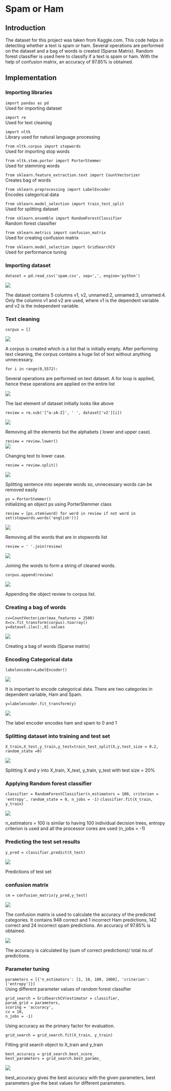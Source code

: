 # Spam or Ham
## Introduction 
The dataset for this project was taken from Kaggle.com. This code helps in detecting whether a text is spam or ham. Several operations are performed on the dataset and a bag of words is created (Sparse Matrix). Random forest classifier is used here to classify if a text is spam or ham. With the help of confusion matrix, an accuracy of 97.85% is obtained.

## Implementation
### Importing libraries

`import pandas as pd`  
Used for importing dataset

`import re`   
Used for text cleaning

`import nltk`  
Library used for natural language processing

`from nltk.corpus import stopwords`  
Used for importing stop words

`from nltk.stem.porter import PorterStemmer`  
Used for stemming words
  
`from sklearn.feature_extraction.text import CountVectorizer`   
Creates bag of words 

`from sklearn.preprocessing import LabelEncoder`  
Encodes categorical data

`from sklearn.model_selection import train_test_split`  
Used for splitting dataset

`from sklearn.ensemble import RandomForestClassifier`  
Random forest classifier

`from sklearn.metrics import confusion_matrix`  
Used for creating confusion matrix

`from sklearn.model_selection import GridSearchCV`  
Used for performance tuning

### Importing dataset  
`dataset = pd.read_csv('spam.csv', sep=',', engine='python')`

![](https://lh3.googleusercontent.com/AwClWINb6fBGgY4hRBnVucpm4M2ghhWr-jx36WHX174e4OInOOeQXo3yEq70ab8o-hz7RMbJIX2hcr0LwjnFkTWzj3V9596k42ONR23LTmd6bPWgH89hR_iqnCQG8ZgBUD6Net3WM06L2QV58okWkeAdSI7F-r8W7potXE0XmdANR2M-Blrm0oZ3sWcax40eEYzL6JK8i_Z3RMb1duf2JNUo4vaivZhTmdKkIdTvZOc5Od2v_6djobSBgbDfLSXQbCcdY7_6h-70TT-qocE-_T1fx1_PZcA7bmTitIY8W8WLdcNLIQPz6FxgmbT9Fs0sRLKKLe48iaj1NGDlHBx7jg7SzsgOoy4HCwpcgy0jr2LDAFnwr_x0Ey93KyzgCwzH5DQGAG8Cjt9EV9uWlfBSq8cln-_WASJ6Lrkr3BowQon3yy8cW1g8DCd-J2udxTeXxWFPGBl_1SYogOzAW7AJyU5_BIa6qJ51-eGefJqsSxUO132mJjioisTFKsoF6-kRLWk4DBQIQ6pUIei4vyjSI9lH727yNY2elUznUfwidXpOh9jm3sVz-fOL0MjzxgDHTna29ew6LeLkKzuKdtbiVbQMNcu43gheNpHptUrFI8RzfbWqGSNciTKw0A-QCj0=w614-h540-no)

The dataset contains 5 columns v1, v2, unnamed:2, unnamed:3, unnamed:4. Only the columns v1 and v2 are used, where v1 is the dependent variable and v2 is the independent variable.

### Text cleaning 
`corpus = []`

![](https://lh3.googleusercontent.com/ukBEEl7z3MeyVd0rSV8PFY2lgoXTc7UnmiZLaN09je2WHlIB-NOL40_4A3NI_3SeSNxjWCarOQX1JW7ZUgXvZpw-uPRBDlCEwdSNMJpzSdZZ4tHUMYH64mN5nCO27aRW_aL5_ygjgg8mcp0JEXAEg_TxzR0XTj4ttf85zDNASWd8YyOH6XmFKji60DIpeqsbtjUeFJ6-acBP-tZfpUBlJ1d8VbDZpcmMpPvhUDwGj70jNexYjXCSz6VVRe8mEestaa2QqICmncVFf_kLxLBJswqGFliSwCdcGlwKCy6yS92IWEkv0cpLn63b20z680ETWKp_h4WXo8y6WPnOkLpfZNrduiN5ucWunjVej_2Qa6U2jbN8u6z4ZJR1eUfmnjesD5Xx58TI7g5LXqfd-8IDCuT1_x0GI-IaUmmdDTpwLRxYPC6ickV4taqYk8MRjnHHDZH-deMMHVjKoV9kRaTAaQFw2PiNMc50-ve0k7pB1zK56n6jcFLgxLu7aI1aYAd8OR1YhY7x0Zxm6-_Hv6JawEeBSg11pbQZAMV1X3jwa0PspjGZb9R9BWlgD04pVO9wCn6U4E65kiDDU7qZaFwxKHqyWLdviPAmoPpEppYsbiH7Jbk2saaGteH3BVKbFOQ=w514-h180-no)

A corpus is created which is a list that is initially empty. After performing text cleaning, the corpus contains a huge list of text without anything unnecessary.

`for i in range(0,5572):`  

Several operations are performed on text dataset. A for loop is applied, hence these operations are applied on the entire list

![](https://lh3.googleusercontent.com/seLb03aJ48hHG3b5RaLS-BCWknS7z46KMd2UzSlujlWAIRuZchlBWeswBpeb-L1qJJSdI_RUOe3vqEaB1SVATifqyMabgqYAbozuxdhSMI6AYlJ1nMqTP1OrlZsfcTnooxblyKriNxm5yWBRGReYOZ19j17uxdo6CY1hTMw-YfBZmw_SsfZ_obWdf9rv4LV-SLAjFgiJSQQhmCK9HGQp4gEFUEOcuCcDkNe_jihNr0N_P4ZZfqRYLs5KgMaEwpjobOWU2IVgq6FXcj7J_AOEdSdT3untRcrLMrcohORbIw5Jh9QD5qXJ0q8jsq1tNDoZhoqqdVBqWi-AMtoq32OFDm7SocqlRoptkBi-FW8-xvqC-PrMFzVMlOmRGeZLxId309VBORGdRpHBmAqc_N8afu7BWOBKhcwwKw80TTrqq1HvsZPVd81JKqViVKO4UYYiXPr0eO9ddvPgWheRTHe0KPcwmkff0JPvaubi4b-q2RXNyqcemmkHB32c3fXiCBXHvBxOa9Uds2QMW2OieiZXXzqeF2KApcvXyKb_1L4nHdkJ_1iQdaKjWb3lafp-0GA_fTMlAcqDkfNALjxEt2Tpr_wvuf3A-zX6UPlGcZtyoxk5S729Y3RSeMbdWrakYRk=w394-h55-no)


The last element of dataset initially looks like above

`review = re.sub('[^a-zA-Z]', ' ', dataset['v2'][i])` 

![](https://lh3.googleusercontent.com/0rCTHY65DmmqJymb69_tWlbZANdUattCUiRf9HdUvlzJh4eF5z-2Rmsk00vFz23FKous1N88X71f6kD5r-ASibbv5y7oljXxwT_O-4kf7jnY_LBDdfnzSmPobjtOuLntELoAdNIdptIBS5727XSuAdIa8LaKZHjFMEGVnG4cLjuiSd7wMJv2bajAk2fD1jPw7G3BDHa1naKDj0X3hPF2fNs4824flGBULbcL3BeHuNxepe1iKDvze9c-lwZv2Qa9dlDnY65qWJlMjdqKpOwIEiL5hEDSDrsn-0HpGg4kDyOqaENaTKXOnkLSnd-wKhg-KrLlw7o9cAJac_42HnnxBnu5psVZH5RbMdmboyxhXPpnkA-NiyXzKM8C5sKrPdSWSpC0Zr8JLobvTf2VsfLOx5_3__pbtFHN76CrywfrSz-__1ia7mWRWUfOOL4DCcr_3Bbb6lXaa0e6klq6mfswYaGlf7NB_pQfKT_Klfo9aIooTH407LvF4kcUaMuma9Iff7g_sIM4EWw8rIDqjobCX-xRp4k_vYSYuBzH3gttq9iqQJF2l_NCEQ4N-aGbhFHJ0tpuBhHXmsoTA0hE02l-AORx_qrWRDl1y3-JjjMUlmBICzbHdV3CbUyOh2glp6U=w387-h50-no)

Removing all the elements but the alphabets ( lower and upper case).


`review = review.lower()`  
![](https://lh3.googleusercontent.com/FxLcTZ90ObrzVveXzrC9Fojq60jmDwOKSd66cWTSSyf2AtRzUFEY5LFypBKs6I4clgyy8shRYo89mLypFe7oKyyLIlA8HLMDitKbIErO5-xjlr7FGKSFHH6M9oe3FkKKTgBVJhhEi4jw_C4nTp_JyjISBm5Xzl-U46q8BugBdUnLkr5DqEAAX3B88GvJLvmBxKrO6MOX7puZJNcpODTEhFSUj6h8qGOMWlD7FggmXep23BfykA9HIgc6YI9CIqcFoZ7dzCjQNe1cdCpchYGRwp5qcKnWRocnnge1rmYvPejf6gg74wURXLWPWHyvBJwx0mbPsSLuH1z9lrV0atLF53dKwUpTbR9feM6DrhJZuHJybNLKCJEvNIxsYvnR4ufvr62agdfVDcUGkF2UzUXVYIwIJcnKPVrfVpyeU7F3ubMsq5Ipm0hjfXK2syqigyQ0SOnUE3p6P0mhKtPdiJ49GFrkAvcAuvNhod1Dsy33pugmBHvxFEK_rk7tKJbzDDtDdBl1HKVUeCga4ZgnsvdYRAt_yP2OiBR5Cpvp3CuED59iPEMQ4AMS9fe0zZvmfxGeRGy1gZu-ifDOcnva-_-Y5LKwQMb4q-w_YNbmSZaQKgfBk3auE9i52vwsDC5qPYI=w404-h54-no)

Changing text to lower case.

 
`review = review.split()`  

![](https://lh3.googleusercontent.com/jyMarc4bRejUNQRTAqVPLXmPybZmprYPSwsNEuglLoSp9F3XyGpvHEVM_meh__s6g56wc4g42SWPOpFrpTm3McTGzBa0bhkoHHhAVFi2OAxDG-igl1hdePzpjwLDvkfOeGeez0tDDRv7nf3hO5hCI_94KMNgbEvX0C-RppEM5SfB43TCZAbMnyk6pgFzDikwpi-GrvWZoYhI2_eV-9YvIMoqJ7sZ7uqk58nBcm8WkjOO464qaigDPlfOLb-s74q_4cgYgTuMEniNtd6vYw7WyWNke1wIlACUyYf2dgg9UPWSPjGSrorB14_afqYrzJfn0gCiwl1Nl694HD7x4W7RnC6bHzyGKAAJwXEtrvgFxoHuExyq8pwKxlFHWgR7XS_vMCy-_V19py7MiptKvUfjhoLt1Is1-yxoduUGGpfoZgrZKDxmqy72S8nLBCSziptdUDASK-c1O4d4EnglDf-APrvAaP9VoQa3N3Qa4PhjzP-ciECx2kMRUyPIMMaBV22lF1Y_5mCMab4W5D0Tv--kWn0uCwfJTqFIpgdd9LsE5kYql1QHIlNqs2ZZfD12schaQ_K0mR2Vxjc4Uxwb-D7CHcNzjjQJ4WJalELQUAeOd-pTl5lZkmCdrRPWaT63Frw=w562-h58-no)

Splitting sentence into seperate words so, unnecessary words can be removed easily

`ps = PorterStemmer()`  
initializing an object ps using PorterStemmer class

`review = [ps.stem(word) for word in review if not word in set(stopwords.words('english'))]`   

![](https://lh3.googleusercontent.com/nyJVRCwFXePn4LZEsY0k2y9sC0PTZ4B3wofzVSZRICRgrtwxPlWDa3mchfobbbJ1-vNCqY_lyZAbGewrNuKtVzDeh0tOGe1h4xIhi7TP3y54o0Uux7R3_IuxNrz68-vqDVdxopXRKhSI4NXb6uaiVjgLlVhTv0p14A4wZg4LxpsZTD1dkp00FDfhZFFF8kvuoomg8OGUhRsiArGPLq47GDpGmgVBJ_p2yodXsCkhVZgUvE_aEGwIa4u7GrLqcji71CENfm6ipkL2sUN0hGe4fVVbhJ5d3edkx6g5CdIIV4N0e3os5g-_3YZsNxZR7hs85Ps_hS5MTKTVUIzmB9w8aG8YRjpxdP1veC4396IArxvZUA4tfy6cWYmHGuFVvXqiKbLmMKgUjKZna-T_wVXWeLke1WTAJY2CZyx83c2DuO6Uq4-3CtgnVZQR0hJF5nch03IXtI5LvVnhy8v7kbvhLvA9iyBAiPCZtJBihlvUQnV3Hzeasyvx-lWjobqQoRwkg5jjscEI1VxdvzUbqVmCGpoWvr_PH2UENMc5tomGTvEwXfeqlEMqwsG_AINHTj8rN4dcZv93OmfOS89c8kwoPnFJ_S4WkkIbm6jK8otaA0VuVAEjRTTUoh5AQBiecuk=w364-h64-no)


Removing all the words that are in stopwords list


`review = ' '.join(review)`   

![](https://lh3.googleusercontent.com/PPV9YMGZXIWt6PDuGDkUo_RMepPG0Y0uI58IFSXkeDLLDiG36Uz7DqRKvJB18owhxlO1FRDHqS3G7J2ptBM0mS4PnOBD6z1UdAzRrt0mi4mf1P257g1SwupSwdKoRn7syQ2mlQk8YoYwwJ2suDOzG5L295fUKVHZBJxyyP_WpHJ4dOxKT-SGP_3p7i8xNVFUiLXzW3htd46mKWbvG-JWnqeoo9Eac-0mivlEpS26j3qJjKydGndHnN2M9ZS_iT5VOESpvXZT8hy5MZfygwnR7ghbN9_msYnaC8fAz5c7c7lZJW0muE_XjzhmQoZ-G5CyYButABZT3IxQK7w4VMJKFscN_r40trfVJXf59zBX0vwhcAFa3W4MdWGYI5So2xoXmduQ8TzxqYX2PNfqCLAf64y-rUiLLPDzLcO-7oGhsQ0LXfF0LcTLUlMEvCA_GvDdOe41GQXh0vWdm_gbGgtS6A6Be0Of1r0ZX9aAF8ib-Ih1AStX01qAqtHVjWgnKJemj25xpJDT2gYcUritdBD1UmE8BxIv_27QFqhBtCHI2cz0t8LDUh70bNO9pr2xBS1OJuH5p9POfGshnBpa8LIZ3D88iphzm2ilMpQXnhkCtnCYgBfg6RB07xYVJepG8fc=w281-h47-no)

Joining the words to form a string of cleaned words.

`corpus.append(review)`

![](https://lh3.googleusercontent.com/g4uddV_z3wH25KyBwOvNG0m7GLUsvWtPdlNjbQk3E_8RE8FvZL6tGs2jG1j1jQVQCbsVp--8vm6lQJYm8slbfQXUefiRXfQ-9Juue23oWvomTYRnETVAZfrh9EKqiYVdY9qPvBlNo0rIK08O2jtkwORivrQyRTfBVXj-Zu-4t6_Wo8U6_zNVXn9yoxivp6oVdBAH_q_kzoS7eD02QB57EUbVgfowO2pMgVijzidQ3sWCmzqhLe5vaH5vCtsNvR4s_egO1u7ozaT9JxU4Lt991VsxJ72lOGFulLvnUrkQvtOKByPdFFvC301u__lrGQoiOBos0eYDROhUF7k82APw4ddWXfAhB1noA4nVOIgViULfdBYjUUlb27Dw_oLf3gzlx-Oc0M1LxoEZbV-u6_DJlh1fkNCj_sZGCyBS___NLVfszQUqpwSyikWkzveChJouyFe2_lgf5T5sjsDIEkkZnN-B3Au9TAZVBMPhLNEZhSY5ziflNoPOEsgx3FaQw0TKnRVxE00TuwULtqTkqtPJzyT4iUs_bZiXzUuonv5nhOnuoUzhS6a2aIfuQSebGtkJhVNlMPSlkTr0jMz6QPGhcv9N4Jnz3CW0PMMdsCngAhkb_pbmFReI8BOCZiEfMSE=w518-h628-no)


Appending the object review to corpus list. 


### Creating a bag of words  
`cv=CountVectorizer(max_features = 2500)`  
`X=cv.fit_transform(corpus).toarray()`  
`y=dataset.iloc[:,0].values`

![](https://lh3.googleusercontent.com/Q-DXmLVjQtPrX3N72I6alrNZ479ExP5_pa1ZlMi4FThFB-rBvwMC0z4SlNMkjdN0noP7cP_kOssS_eBeNnL4teZI6YvQu8JJkxehoLuN-fbxdIycDnr4HAqktbuoq7DqvrUAEqBm4K1gtHo8p62giAmOP2yeNMm0mG5vH1of92pkrMRY_aA6bGqAFGEstiGM7v-8XezsyaHicOHA4m_FOR9vbI6sQTJjC5s0kkIwrPR5_X_XVuGXSDJ30g47N5lsywhyFeaMlfQH4VNv4VoYbc7fk4ni6tUDRKlQ17IwAQPIb8TgAzbAOMG-yXyyqNurYOgh4ZauxrLl3wZGPE5yQ6g2EJVDs0yV9XVaUVEv8_xCGCuy22XjYW6QKAAz16SyCiPckMnGkBXANfjroOM6iHyc9jyTphl-pQ_JHFdd0h0uo7yZl3vw24YMWEMSCJxiRA4487Ps1nr-0jdCUdDDp_68IroNxcMCIhlZyTyGt8plVq7psbRy32cb8ZvejfvQExM4X9Avo_TZ8AoPc0rc2APa7YBApvyJOBqEmvf06MbuK-sd2qYwb6apNaqFKxXhA7FmOhnTwNU4oWLchnUYaa_OSgMUrCTRSGFSZCLDzplS6L5WI8sPq84iyY0QF6g=w752-h30-no)

Creating a bag of words (Sparse matrix)

### Encoding Categorical data  
`labelencoder=LabelEncoder()`  

![](https://lh3.googleusercontent.com/61_jFDpnFx5gfyInTjKEw5nI6xTRSfRRtwWe19hf05tlvkphxR2njbQB8okUrIMi-hcmzvIRljW5V1ECTrd6zilTLvaQdJJTRHNbRuUJVBKkERduE6ynq22alm7tw7OSsWkB86pLoBVkVDpvvWG8_BCqFVTFYJfMcadbGI-yXnvyS7ptIqoFFXbF_MLmci4OPBGodqorB2QIV_aDtT95xUwLLovzs7kC8_ISuZrvp_jP5h73HBEuDM3lGmin6q9qfSrxVaGZt6CPQtjB6t60nF5CajMSb3tdPj-MdBozjGnYEmGR20MT7buk5ihvFZEPB7bpN8XJt3XQvBypzuM8qx7ekuYoqK7uCAYBf59ZnYA3gOTslxWewLYwPtYnOL1Q3v5IsBCKHWh8BSrdZzE-sFH_7S2KlmOlS1WUtWmbbYrQnbpnSwUH6fwbm1fz9HR_u0K-iFREDb9QoEcX5E4V3Mwy5fbYAPT-5F67uMqqm7cG3ETVL-o-sjaPGVeu2faLc6LPajYohJMVVM4iEEkyli49VMLPWtXoYaiiVvFTTUZGPmSyP8Y1pSfAaWG2LqmgiCTZaDu2wpFXsWF3SNPPPA0SwX8FfWwKa6C4DlyPndteCXIKPJhu5UqmFDKCa8s=w896-h27-no)

It is important to encode categorical data. There are two categories in dependent variable, Ham and Spam.


`y=labelencoder.fit_transform(y)`

![](https://lh3.googleusercontent.com/bFGfbuzAV-X8-5d7lyxR033MHcAWhoWTaqgmP1iIauuJMcCHxGZ2yZbcnfHVnB4geJ9FLuJKcuv_oJ6_opbVGKjK2rhuj2s8SSkb3EwMByrB_8zmW7VFTwwC4FBYAzqJh3z7WAdkwbyDMzPiweU_YYj-oJwzwfBPWXuriOXGgGxO8wIIQuw5e7Ohcklwgv1GMEsskdUigpp9N-7vSsPx4QSbexXV99mBkRWPbbKn9ZIVxf0OJ5Cg2cf3WfJlKPp8MQfrsGbh09jlbZiKVfeBk4RlA6e3AdbQUeqw8RKNkL0_TqAqnZucjvFxSSQYkKR_vDzZc6yBdzSRbOQU_lpz4VPpmvkPmz8WTwfYA0xjqCNyao4kl-8yjUeMyPpXZ068dLdSeEYp4foiG4HjTgH0j7HvYvq1laOJJY8RlOXZ3Kbl6COAFFJMVX--SvnmUF9h82nderHEo4nnIumcQ1-FkJrHKS3dCcypTQ72bkAS6QKIACrhE2R-Al_5Xv0rZDq8dDiwywb1H4yGNzWDcH9LMJ73T2J1tQ_RNOg2DM6WUHXeesPGGFELFmPyIX0LISHxKUZL5-4cb2yIzk8jhqJ3p1uqGETbDB5fDBs53xI8hi_86SH78xlGx9-j6C41Yr4=w612-h537-no)

The label encoder encodes ham and spam to 0 and 1

### Splitting dataset into training and test set
`X_train,X_test,y_train,y_test=train_test_split(X,y,test_size = 0.2, random_state =0)`

![](https://lh3.googleusercontent.com/HRCwxIeHH7y6A5LupYoVP_MctG52xfCIQwABPAtmNqaf_zfj_rw9ct1Ct03XayfIAD0vFZchf1rEpS0en35sSLHyISJErbT3pWRwmgADJJ6_lEIgVxRZb4hZ1K2NCoCFW7bDNiYeT7D7MEoeLIovhzDPVzcwlLZrPB8xurTeXWpQnQ14UuNrSNujuPRvl5S6VATbHWs2bIT0B86_sZNgHSK8OxclASqp-U6wis0zS3gd8YHW6ljgE3z2Ngy2Yidbg35zl4GEo6St85tr3ex2UO57zm-tLEWqKyifJn3bBXNOq2afEPY0u__FzboIORx0Q-eNFE4RuLiMhtTZHzw-TtAOjGRXxI_BhD7X7OXtqsj14Wxs-i1zw_JyzLABly7moybjx2xr_l8z1o0FHlGx3ndX8UeA5t3kjqgxpG4-lvR_0VCWovIGYMAgNF-6hFhZgLOrLJrZpLO3B-5zp9X5fJiTi44hnjdVeokd0K3vfwAhsiAzOcGA_TpgTjTUjAE5MVdfwUyvImA3la-eCZjOFZeyuSdI5qqTkcEdt4lrra_hd5TfeNwy0uYzYdsgZbvW3iAitRYw5xBH5j1YPoRGk_WDW_ZiqNa1WAVjkQxtEXa9NaaMOaOlP_vPpX8-vY=w904-h61-no)

Splitting X and y into X_train, X_test, y_train, y_test with test size = 20% 

### Applying Random forest classifier  

`classifier = RandomForestClassifier(n_estimators = 100, criterion = 'entropy', random_state = 0, n_jobs = -1)` 
`classifier.fit(X_train, y_train)`

![](https://lh3.googleusercontent.com/j2WP-w0edx6g-ZQSgL_xGvLtyuJ7JY3H-FxZWJe7Yjy9g2WfUw-wB8t8q6utrdQmLXLfBDLBpq5--bWi8gP9KFUNNodmAY1NM2adCvxZj2SrnD3KvhK7RyJZrGfO-4s-RTnJYPn4GNoqOi3Bqpww7An7SNa9NVC1iHM_mQHA7BI0fRwxMlqefGti4tueawlQyZ0culX-wcsworg5xywkOkMPiBffnWyZlJ1g1cFI1sbAf8JBi3y3VCXDyQOp1hYxk8M3M5wlaOx6eikvOB4W1x8QWBsSOJSzXyB0OEJJdebVR9pls2FFCfSyYoXpeMwSZxXHhra3o0dwd2tYDqJ_VJdol1VD1dFFvpW3nkjWLthvAeyCuV-p62ipWqR_8yZlWicTjo5mK8zFW75BpRDunECEwF5bPso6Muj0DsUb0vD9KGAo9d3Qrf2samp5D4DHhSndsCfrfOiga8LKov5xP45X29YkxVPioQ_BDQM8uUC4KbQwy2GL2EoxsAtSCDNE-606o5MggsBpN-JZQrInvLcoBzSMGwCp3vVM6aCpfTDpENxVOmbt155XG4npLR2TzdVrnf2yh3IswmXb4h3q-cKoD5XjToCS1fogQGPA2ZzsA-wLVfaEOt6czhkjND4=w824-h172-no)

n_estimators = 100 is similar to having 100 individual decision trees, entropy criterion is used and all the processor cores are used (n_jobs = -1)

### Predicting the test set results  

`y_pred = classifier.predict(X_test)`

![](https://lh3.googleusercontent.com/mc7iKosHgGfXpfvjMoZiXoYeubJUO6Gck0ch-e_FKZW9fguD2jnZb8U73usJv0e1igvJqJso9H_qc_WQm0P9Hd5Kijx6xZIa-sq902bKRbBI6OOMzCg7Z5L74IiEipoSWkprHAWn_EcKu7ouCbwPqXFYSY_gp03OOgNdwQhNblHeLfqgQI8CmJ4n6qntw7Xaes6iZuB1Fuvw-5EHOftMCoXQ6oAHumg4M0QoDiP2asrDw6NomCLgN9LCUyfh9b6-Pb3lR3l3mdExwc2ge1Q8baiqjfj8zXmR7xwdTg5DXiqufYHb_OfS9h43TjlCrNIZC3AmY5jmmGn_Frh-OYNuwXallSEz2-kWi4paM57DfFYW3CGZcHkaQqubJd-4k0VcDXb7k_cQE9DwDsfakdBCWgvxCwJduPczi_i1Eo1T6ARN_CX3OKgr5BWa5yW-jgP85r6PPC09bYxefET872s_6DBrsNCa3GB6OSkv9iB2ecA2pzc0EfMkLQDsAYtOCxSfOU85LbcxKRdYqwN8iWlVLjYNpLQBhdFAZlus6zeysMaqAlGQEQcR1axAF9hhbeooPE6Z4R8xoJWDgDQwYydZ5mx4DMCQ-TDVP3HSI3gGNthw0FCtU-q6Y3l3qLemg1Q=w612-h537-no)

Predictions of test set



### confusion matrix  
`cm = confusion_matrix(y_pred,y_test)`

![](https://lh3.googleusercontent.com/XZL8Mj9B9xjWskl7iubTlYURdWSGuwA8UnupwDiB-e0oWOGSWn-3JFPs2pyisUjNiONJ0OCZr_qghKCtxfpfq8E2UM7OpBdep7009hWOkeLWdpZX2RroguR5uzVtj_oVMsHTMLM5sUQqkL85l6HSOi_UahbCAvvgcMZRCxTTV19YHcYOO6BuaNpmw2uFeCJ5iuBFB-AAXLHJZibLa_cZ7nHSx3VEdPwEyIAhyqwce9KakVFZo-YoQ1_q3DK2eladj9bkPzyJaczRhSH6DW8PoA6TJTLW88HYOLm2ZcQ-Kuescb486l7UMTr5Mx_2lDhw2mCdcn8CViZ3M1jm832YtyEyzXouzAHawdApwm-gFWcr2-mysNm0ePNul2ED_7XhElSk1ZcMDM7keQ6M609ajSjdr-ab3u6U5gf7ostTYIDwoceYK-BjloL2MZoQ4tVMZhuT__c2FXvp0fo6F5KD-wh_Aox3a5cuGfztpTUCna3ahyX-H9s7Z1g8PiV2l1jCPPEzgKqZFcvISGrSK7nZYh9HSsTvAfvaYModtQ3rlnH-3v_i0jTNk9cHM4JdsT-kftwX4FWytEWgWW16maf8wB9h4Qu3DLYWYFi2eHy-7AGxjtlEn-hMMLZCp7QDt60=w608-h531-no)

The confusion matrix is used to calculate the accuracy of the predicted categories. It contains 948 correct and 1 incorrect Ham predictions, 142 correct and 24 incorrect spam predictions. An accuracy of 97.85% is obtained.

![](https://lh3.googleusercontent.com/3CvxPEJMgxm38GNYE-bxxXZJmfNAtHeh-Dk-fHKJkeYTg56MmRO4cECswYw31quq2qaw51xsC24LWal8BbqS2jv4X5jqmzkQyHbKhaGx5mzFjXAL2jYWAPJHOGhHQyAX3QvZrB-iwJIRVJbVtuV0PHK-2qd9WDRF82uszCM0jONknXYbNYiFtKKRbR6oD1TTlJK-9CiepnqaWwXIX_W77y4x2lNG2qpEFSg-6G6XHJqd1FtuSI84j8RieNH08wfefBxVaE8mEz44Apuae5hVzAczIpvTCiDeNuEZM45uo1ZLVZVOqXyFhjCAF7e8EfuXUCk8FLO2FlLV4OPG49aMA-tgLbTNXGSQWowYu9e6Y6QQ5hxMySLzDT8AP0zEsiBalVyqhNyUq12Epew-tbk9mG7u4B35TnCS4eHzAtrFWEiO3odSP_hGdHjbCrR2BVDH6VXbKTnFGzNXUGIXVOU1IXcz4ehZ6SFoG6fMT9hJOiMq_Bo_jEujsRe1hQKrgjyRI__k4ReSOh3GFF8kHuvVgYE4DJMYrJ4opVdwH1fm8Bx2n7KlEiO7R_u3qqnLJ6kvfJzUUE4wnaEgQ6ZhfW4rhK0DQskLGaAZsx4V9vI5OXFKVv6NFEopd_SBAKXYXaI=w306-h45-no)

The accuracy is calculated by (sum of correct predictions)/ total no.of predictions.

### Parameter tuning   
`parameters = [{'n_estimators': [1, 10, 100, 1000], 'criterion': ['entropy']}] `   
Using different parameter values of random forest classifier

`grid_search = GridSearchCV(estimator = classifier,`  
                           `param_grid = parameters,`  
                           `scoring = 'accuracy',`  
                           `cv = 10,`  
                           `n_jobs = -1)`  

Using accuracy as the primary factor for evaluation.

`grid_search = grid_search.fit(X_train, y_train)`  

Fitting grid search object to X_train and y_train

`best_accuracy = grid_search.best_score_`  
`best_parameters = grid_search.best_params_`

![](https://lh3.googleusercontent.com/Ergj8Pvq5RLM_3HmatFHixtO39nkAovDar5FsXB4v0rj1ApGmowSAhrL97agg4IMh0-nja9yYyHjrwlE655bBJiLAdy1tQOl_zPOEjSsjBUNsqWf-cvvJqEyfVgNFKj2GV-veHcA8hdsSNGxsEp1z87X9EEzzBDq7mcpnCBy9gOzPFdpCLz3BEXV7I5KsbC_kULx9DgUSgU-vcU7dg2SU8-YyL8I_Izzuhue71cd5HwwvHNnbpzUNF9TxEHxoRXwiLAuaSe4jpn4MzMy5RE3O5VVw5BVfS6GumoZ96yCYS5Tco9tHk8kERmut6FXuJUhIAhq19bLIDGWlim7rAMHbeH0xxZ_EtMOmdLBCoYuNJEyuXVqVq3wf9pCPDg0eQfX4I0vJNDSciQq2sCXkquvN9G40v_5SPef8HeXGRx8fBqJiLqVS8HZXTqKOFSJrLfYy5e9SXvKbEtddZKKOhfbOkXA0hOuoq4SYv1ZCztGOUM3brglzfzfafH9zIRWbZ5JjJGhk5Owqr_f7_XMtex-tJuA-T5awUOLz-cDlhXXk73wisV329QQiLjFEYhOX_i1GPnXkdAMKrotw610j7-PjiGcnGfqS3Gz8EFXwG29OVDt2I9s4SGdKZQnp5NYXyw=w911-h55-no)

best_accuracy gives the best accuracy with the given parameters, best parameters give the best values for different parameters.


